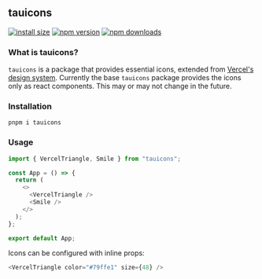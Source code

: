 ## tauicons

[![install size](https://packagephobia.com/badge?p=tauicons)](https://packagephobia.com/result?p=tauicons)
[![npm version](https://img.shields.io/npm/v/tauicons.svg?style=flat-square)](https://www.npmjs.com/package/tauicons)
[![npm downloads](https://img.shields.io/npm/dm/tauicons.svg?style=flat-square)](https://www.npmjs.com/package/tauicons)

### What is tauicons?
`tauicons` is a package that provides essential icons, extended from
[Vercel's design system](https://vercel.com/design/icons). Currently
the base `tauicons` package provides the icons only as react
components. This may or may not change in the future.

### Installation
    pnpm i tauicons

### Usage
```typescript jsx
import { VercelTriangle, Smile } from "tauicons";

const App = () => {
  return (
    <>
      <VercelTriangle />
      <Smile />
    </>
  );
};

export default App;
```

Icons can be configured with inline props:
```typescript jsx
<VercelTriangle color="#79ffe1" size={48} />
```
